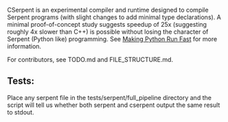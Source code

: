 CSerpent is an experimental compiler and runtime designed to compile Serpent programs (with slight changes to add minimal type declarations). A minimal proof-of-concept study suggests speedup of 25x (suggesting roughly 4x slower than C++) is possible without losing the character of Serpent (Python like) programming. See [Making Python Run Fast](https://www.cs.cmu.edu/~rbd/blog/fast/fast-blog10jan2024.html) for more information.

For contributors, see TODO.md and FILE_STRUCTURE.md.

## Tests:

Place any serpent file in the tests/serpent/full_pipeline directory
and the script will tell us whether both serpent and cserpent output
the same result to stdout.
